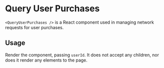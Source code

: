 # Query User Purchases

`<QueryUserPurchases />` is a React component used in managing network requests for user purchases.

## Usage

Render the component, passing `userId`. It does not accept any children, nor does it render any elements to the page.
